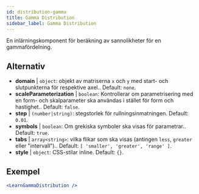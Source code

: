 ```yaml
---
id: distribution-gamma
title: Gamma Distribution
sidebar_label: Gamma Distribution
---
```


En inlärningskomponent för beräkning av sannolikheter för en gammafördelning.

## Alternativ

* __domain__ | `object`: objekt av matriserna `x` och `y` med start- och slutpunkterna för respektive axel.. Default: `none`.
* __scaleParameterization__ | `boolean`: Kontrollerar om parametrisering med en form- och skalparameter ska användas i stället för form och hastighet.. Default: `false`.
* __step__ | `(number|string)`: stegstorlek för rullningsinmatningen. Default: `0.01`.
* __symbols__ | `boolean`: Om grekiska symboler ska visas för parametrar.. Default: `true`.
* __tabs__ | `array<string>`: vilka flikar som ska visas (antingen `less`, `greater` eller "intervall").. Default: `[
  'smaller',
  'greater',
  'range'
]`.
* __style__ | `object`: CSS-stilar inline. Default: `{}`.


## Exempel

```jsx live
<LearnGammaDistribution />
```

